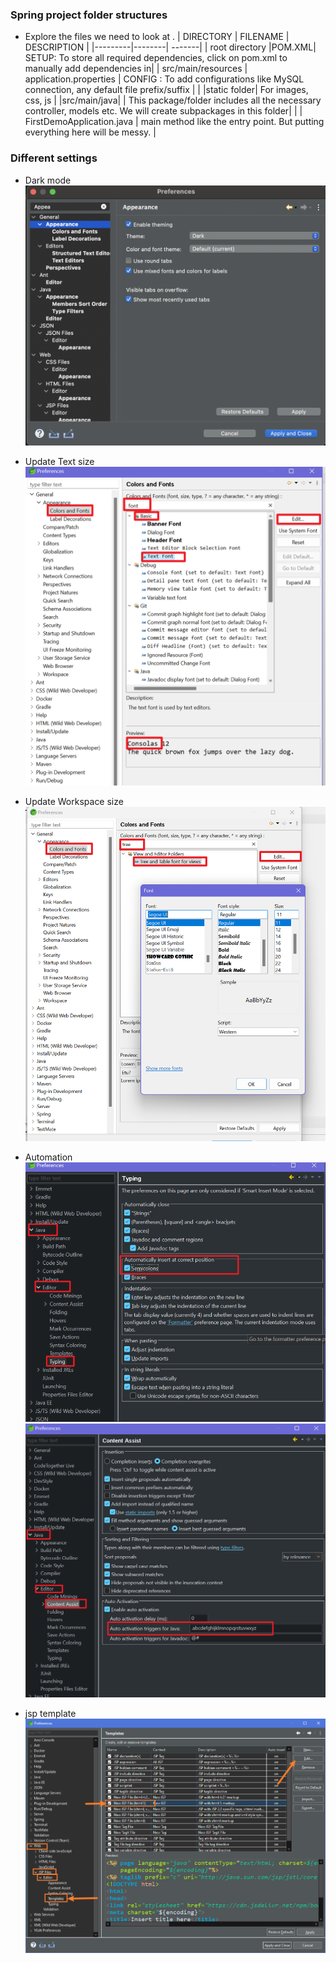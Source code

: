 ### Spring project folder structures
- Explore the files we need to look at . 
  | DIRECTORY | FILENAME | DESCRIPTION |
  |---------|--------| -------|
  | root directory     |POM.XML| SETUP: To store all required dependencies, click on pom.xml to manually add dependencies in|
  | src/main/resources | application.properties  | CONFIG : To add configurations like MySQL connection, any default file prefix/suffix |
  | |static folder| For images, css, js | 
  |src/main/java| | This package/folder includes all the necessary controller, models etc. We will create subpackages in this folder|
  |  | FirstDemoApplication.java | main method like the entry point. But putting everything here will be messy. |
 

 ### Different settings
- Dark mode
    ![darkmode](../appendix/darkMode.png)

- Update Text size
    ![UpdateTextSize](../appendix/stsUpdateTextSize.png)

- Update Workspace size
    ![UpdateWorkspaceSize](../appendix/stsUpdateWorkspaceSize.png)

- Automation
    ![stsAutomation](../appendix/stsAutomation1.png)
    ![stsAutomation](../appendix/stsAutomation2.png)

- jsp template
    ![jspTemplateSetting](../appendix/jspTemplate.png)

